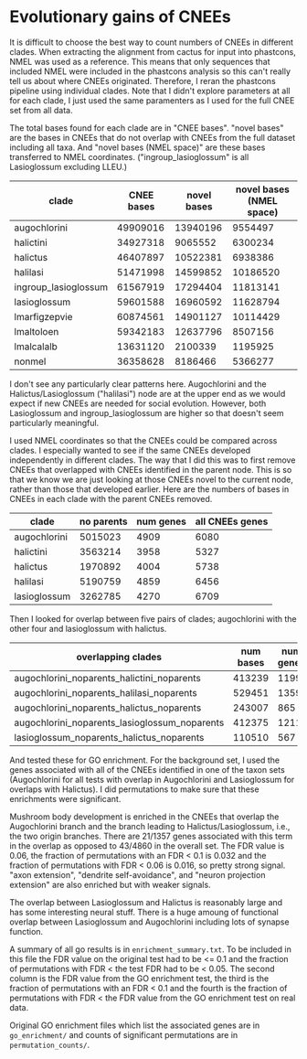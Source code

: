 # Evolutionary gains of CNEEs

It is difficult to choose the best way to count numbers of CNEEs in different clades. When extracting the alignment from cactus for input into phastcons, NMEL was used as a reference. This means that only sequences that included NMEL were included in the phastcons analysis so this can't really tell us about where CNEEs originated. Therefore, I reran the phastcons pipeline using individual clades. Note that I didn't explore parameters at all for each clade, I just used the same paramenters as I used for the full CNEE set from all data.

The total bases found for each clade are in "CNEE bases". "novel bases" are the bases in CNEEs that do not overlap with CNEEs from the full dataset including all taxa. And "novel bases (NMEL space)" are these bases transferred to NMEL coordinates. ("ingroup_lasioglossum" is all Lasioglossum excluding LLEU.)

clade|CNEE bases|novel bases|novel bases (NMEL space)
-----|----------|-----------|------------------------
augochlorini|49909016|13940196|9554497
halictini|34927318|9065552|6300234
halictus|46407897|10522381|6938386
halilasi|51471998|14599852|10186520
ingroup_lasioglossum|61567919|17294404|11813141
lasioglossum|59601588|16960592|11628794
lmarfigzepvie|60874561|14901127|10114429
lmaltoloen|59342183|12637796|8507156
lmalcalalb|13631120|2100339|1195925
nonmel|36358628|8186466|5366277

I don't see any particularly clear patterns here. Augochlorini and the Halictus/Lasioglossum ("halilasi") node are at the upper end as we would expect if new CNEEs are needed for social evolution. However, both Lasioglossum and ingroup_lasioglossum are higher so that doesn't seem particularly meaningful.

I used NMEL coordinates so that the CNEEs could be compared across clades. I especially wanted to see if the same CNEEs developed independently in different clades. The way that I did this was to first remove CNEEs that overlapped with CNEEs identified in the parent node. This is so that we know we are just looking at those CNEEs novel to the current node, rather than those that developed earlier. Here are the numbers of bases in CNEEs in each clade with the parent CNEEs removed.

clade|no parents|num genes|all CNEEs genes
-----|----------|---------|---------------
augochlorini|5015023|4909|6080
halictini|3563214|3958|5327
halictus|1970892|4004|5738
halilasi|5190759|4859|6456
lasioglossum|3262785|4270|6709

Then I looked for overlap between five pairs of clades; augochlorini with the other four and lasioglossum with halictus.

overlapping clades|num bases|num genes
------------------|---------|---------
augochlorini_noparents_halictini_noparents|413239|1199
augochlorini_noparents_halilasi_noparents|529451|1359
augochlorini_noparents_halictus_noparents|243007|865
augochlorini_noparents_lasioglossum_noparents|412375|1211
lasioglossum_noparents_halictus_noparents|110510|567

And tested these for GO enrichment. For the background set, I used the genes associated with all of the CNEEs identified in one of the taxon sets (Augochlorini for all tests with overlap in Augochlorini and Lasioglossum for overlaps with Halictus). I did permutations to make sure that these enrichments were significant.

Mushroom body development is enriched in the CNEEs that overlap the Augochlorini branch and the branch leading to Halictus/Lasioglossum, i.e., the two origin branches. There are 21/1357 genes associated with this term in the overlap as opposed to 43/4860 in the overall set. The FDR value is 0.06, the fraction of permutations with an FDR < 0.1 is 0.032 and the fraction of permutations with FDR < 0.06 is 0.016, so pretty strong signal. "axon extension", "dendrite self-avoidance", and "neuron projection extension" are also enriched but with weaker signals. 

The overlap between Lasioglossum and Halictus is reasonably large and has some interesting neural stuff. There is a huge amoung of functional overlap between Lasioglossum and Augochlorini including lots of synapse function.

A summary of all go results is in `enrichment_summary.txt`. To be included in this file the FDR value on the original test had to be <= 0.1 and the fraction of permutations with FDR < the test FDR had to be < 0.05. The second column is the FDR value from the GO enrichment test, the third is the fraction of permutations with an FDR < 0.1 and the fourth is the fraction of permutations with FDR < the FDR value from the GO enrichment test on real data.

Original GO enrichment files which list the associated genes are in `go_enrichment/` and counts of significant permutations are in `permutation_counts/`.